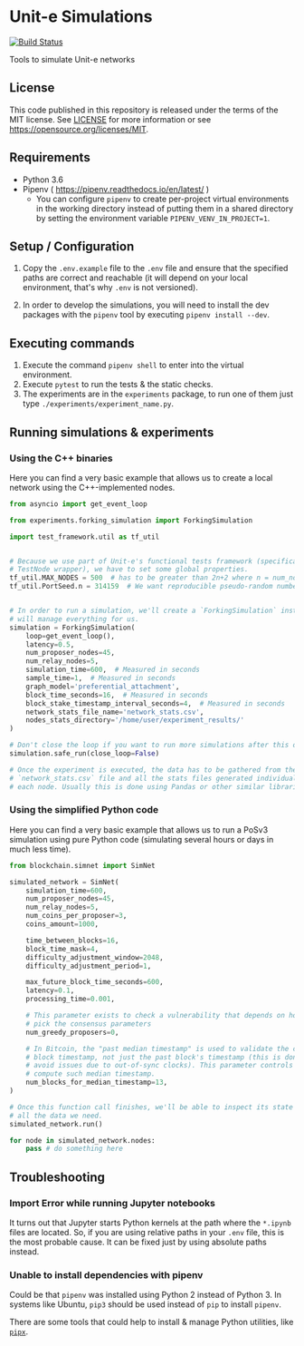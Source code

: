 # Unit-e Simulations

[![Build Status](https://travis-ci.com/dtr-org/unit-e-simulations.svg?token=1uWjuV23YgNxZQ98zqxB&branch=master)](https://travis-ci.com/dtr-org/unit-e-simulations)

Tools to simulate Unit-e networks

## License

This code published in this repository is released under the terms of the MIT
license. See [LICENSE](LICENSE) for more information or see
https://opensource.org/licenses/MIT.

## Requirements

  * Python 3.6
  * Pipenv ( https://pipenv.readthedocs.io/en/latest/ )
    * You can configure `pipenv` to create per-project virtual environments in
      the working directory instead of putting them in a shared directory by
      setting the environment variable `PIPENV_VENV_IN_PROJECT=1`.

## Setup / Configuration

1. Copy the `.env.example` file to the `.env` file and ensure that the specified
   paths are correct and reachable (it will depend on your local environment,
   that's why `.env` is not versioned).

2. In order to develop the simulations, you will need to install the dev
   packages with the `pipenv` tool by executing `pipenv install --dev`.

## Executing commands

1. Execute the command `pipenv shell` to enter into the virtual environment.
2. Execute `pytest` to run the tests & the static checks.
3. The experiments are in the `experiments` package, to run one of them just
   type `./experiments/experiment_name.py`.

## Running simulations & experiments

### Using the C++ binaries

Here you can find a very basic example that allows us to create a local network
using the C++-implemented nodes.

```python
from asyncio import get_event_loop

from experiments.forking_simulation import ForkingSimulation

import test_framework.util as tf_util


# Because we use part of Unit-e's functional tests framework (specifically the
# TestNode wrapper), we have to set some global properties.
tf_util.MAX_NODES = 500  # has to be greater than 2n+2 where n = num_nodes
tf_util.PortSeed.n = 314159  # We want reproducible pseudo-random numbers


# In order to run a simulation, we'll create a `ForkingSimulation` instance that
# will manage everything for us.
simulation = ForkingSimulation(
    loop=get_event_loop(),
    latency=0.5,
    num_proposer_nodes=45,
    num_relay_nodes=5,
    simulation_time=600,  # Measured in seconds
    sample_time=1,  # Measured in seconds
    graph_model='preferential_attachment',
    block_time_seconds=16,  # Measured in seconds
    block_stake_timestamp_interval_seconds=4,  # Measured in seconds
    network_stats_file_name='network_stats.csv',
    nodes_stats_directory='/home/user/experiment_results/'
)

# Don't close the loop if you want to run more simulations after this one
simulation.safe_run(close_loop=False)

# Once the experiment is executed, the data has to be gathered from the
# `network_stats.csv` file and all the stats files generated individually by
# each node. Usually this is done using Pandas or other similar libraries.
```

### Using the simplified Python code

Here you can find a very basic example that allows us to run a PoSv3 simulation
using pure Python code (simulating several hours or days in much less time).

```python
from blockchain.simnet import SimNet

simulated_network = SimNet(
    simulation_time=600,
    num_proposer_nodes=45,
    num_relay_nodes=5,
    num_coins_per_proposer=3,
    coins_amount=1000,

    time_between_blocks=16,
    block_time_mask=4,
    difficulty_adjustment_window=2048,
    difficulty_adjustment_period=1,

    max_future_block_time_seconds=600,
    latency=0.1,
    processing_time=0.001,

    # This parameter exists to check a vulnerability that depends on how we
    # pick the consensus parameters
    num_greedy_proposers=0,

    # In Bitcoin, the "past median timestamp" is used to validate the current's
    # block timestamp, not just the past block's timestamp (this is done to
    # avoid issues due to out-of-sync clocks). This parameter controls how to
    # compute such median timestamp.
    num_blocks_for_median_timestamp=13,
)

# Once this function call finishes, we'll be able to inspect its state to gather
# all the data we need.
simulated_network.run()

for node in simulated_network.nodes:
    pass # do something here
```

## Troubleshooting

### Import Error while running Jupyter notebooks

It turns out that Jupyter starts Python kernels at the path where the `*.ipynb`
files are located. So, if you are using relative paths in your `.env` file, this
is the most probable cause. It can be fixed just by using absolute paths
instead.

### Unable to install dependencies with pipenv

Could be that `pipenv` was installed using Python 2 instead of Python 3. In
systems like Ubuntu, `pip3` should be used instead of `pip` to install `pipenv`.

There are some tools that could help to install & manage Python utilities, like
[`pipx`](https://github.com/pipxproject/pipx).

